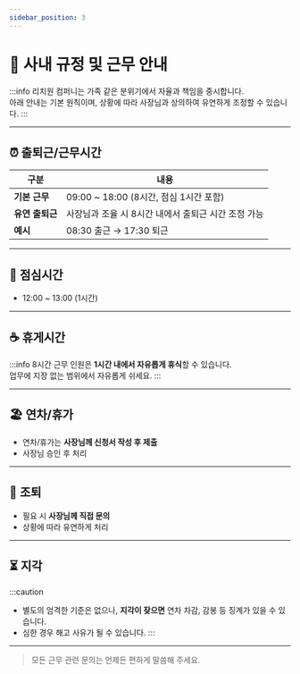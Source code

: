 ```yaml
---
sidebar_position: 3
---
```


# 📝 사내 규정 및 근무 안내

:::info
리치원 컴퍼니는 가족 같은 분위기에서 자율과 책임을 중시합니다.<br/>
아래 안내는 기본 원칙이며, 상황에 따라 사장님과 상의하여 유연하게 조정할 수 있습니다.
:::

---

## ⏰ 출퇴근/근무시간

| 구분           | 내용                                                         |
|----------------|-------------------------------------------------------------|
| **기본 근무**  | 09:00 ~ 18:00 (8시간, 점심 1시간 포함)                      |
| **유연 출퇴근**| 사장님과 조율 시 8시간 내에서 출퇴근 시간 조정 가능          |
| **예시**       | 08:30 출근 → 17:30 퇴근                                     |

---

## 🍚 점심시간

- 12:00 ~ 13:00 (1시간)

---

## ☕ 휴게시간

:::info
8시간 근무 인원은 **1시간 내에서 자유롭게 휴식**할 수 있습니다.<br/>
업무에 지장 없는 범위에서 자유롭게 쉬세요.
:::

---

## 🏖️ 연차/휴가

- 연차/휴가는 **사장님께 신청서 작성 후 제출**
- 사장님 승인 후 처리

---

## 🏃 조퇴

- 필요 시 **사장님께 직접 문의**
- 상황에 따라 유연하게 처리

---

## ⏳ 지각

:::caution
- 별도의 엄격한 기준은 없으나, **지각이 잦으면** 연차 차감, 감봉 등 징계가 있을 수 있습니다.
- 심한 경우 해고 사유가 될 수 있습니다.
:::

---

> 모든 근무 관련 문의는 언제든 편하게 말씀해 주세요.